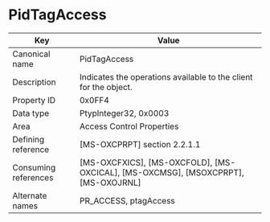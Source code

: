 # PidTagAccess

| Key | Value |
|---|---|
| Canonical name | PidTagAccess |
| Description | Indicates the operations available to the client for the object. |
| Property ID | 0x0FF4 |
| Data type | PtypInteger32, 0x0003 |
| Area | Access Control Properties |
| Defining reference | [MS-OXCPRPT] section 2.2.1.1 |
| Consuming references | [MS-OXCFXICS], [MS-OXCFOLD], [MS-OXCICAL], [MS-OXCMSG], [MSOXCPRPT], [MS-OXOJRNL] |
| Alternate names | PR_ACCESS, ptagAccess |

